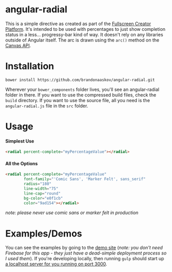 # angular-radial

This is a simple directive as created as part of the [Fullscreen Creator Platform](https://community.fullscreen.net/). It's intended to be used with percentages to just show completion status in a less... progressy-bar kind of way. It doesn't rely on any libraries outside of Angular itself. The arc is drawn using the `arc()` method on the [Canvas API](https://developer.mozilla.org/en-US/docs/HTML/Canvas).

# Installation

`bower install https://github.com/brandonaaskov/angular-radial.git`

Wherever your `bower_components` folder lives, you'll see an angular-radial folder in there. If you want to use the compressed build files, check the `build` directory. If you want to use the source file, all you need is the `angular-radial.js` file in the `src` folder.

# Usage

#### Simplest Use
```html
<radial percent-complete="myPercentageValue"></radial>
```

#### All the Options
```html
<radial percent-complete="myPercentageValue"
        font-family="'Comic Sans', 'Marker Felt', sans_serif"
        radius="180"
        line-width="75"
        line-cap="round"
        bg-color="e0f1cb"
        color="9ad154"></radial>
```
_note: please never use comic sans or marker felt in production_

# Examples/Demos

You can see the examples by going to the [demo site](https://angular-radial.firebaseapp.com/) (_note: you don't need Firebase for this app - they just have a dead-simple deployment process so I used them_). If you're developing locally, then running `gulp` should start up [a localhost server for you running on port 3000](http://localhost:3000).
